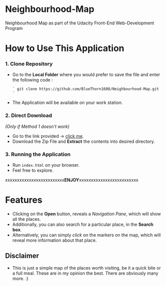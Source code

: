 # Neighbourhood-Map
Neighbourhood Map as part of the Udacity Front-End Web-Development Program

# How to Use This Application 

### 1. Clone Repository 
  * Go to the **Local Folder** where you would prefer to save the file and 	 enter the following code : 

    	` git clone https://github.com/BlueThorn1608/Neighbourhood-Map.git `

  * The Application will be available on your work station. 

### 2. Direct Download 
_(Only if Method 1 doesn't work)_
  * Go to the link provided -> [click me](https://github.com/BlueThorn1608/Neighbourhood-Map.git). 
  * Download the Zip File and **Extract** the contents into desired directory. 

### 3. Running the Application 
  * Run `index.html` on your browser. 
  * Feel free to explore. 


  xxxxxxxxxxxxxxxxxxxxxxxxx**ENJOY**xxxxxxxxxxxxxxxxxxxxxxxxx

# Features
  * Clicking on the **Open** button, reveals a _Navigation Pane_, which will show all the places.
  * Additionally, you can also search for a particular place, in the **Search box**.
  * Alternatively, you can simply _click_ on the markers on the map, which will reveal more information about that place.

## Disclaimer
  * This is just a simple map of the places worth visiting, be it a quick bite or a full meal. These are in my opinion the best. There are obviously many more. :)
